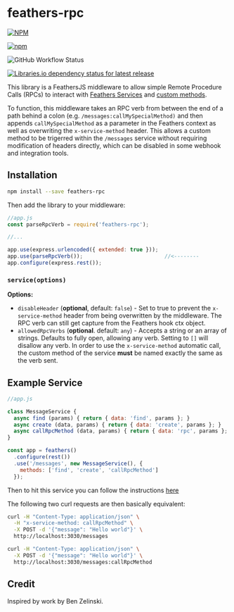 # feathers-rpc
                    
[![NPM](https://img.shields.io/npm/l/feathers-rpc)](https://github.com/jamesvillarrubia/feathers-rpc/blob/main/LICENSE) 

[![npm](https://img.shields.io/npm/v/feathers-rpc?label=latest)](https://www.npmjs.com/package/feathers-rpc)

![GitHub Workflow Status](https://img.shields.io/github/actions/workflow/status/jamesvillarrubia/feathers-rpc/npm-publish.yml?branch=main)

[![Libraries.io dependency status for latest release](https://img.shields.io/librariesio/release/NPM/feathers-rpc)]()

<!-- [![Download Status](https://img.shields.io/npm/dm/feathers-rpc.svg)](https://www.npmjs.com/package/feathers-rpc) -->

This library is a FeathersJS middleware to allow simple Remote Procedure Calls (RPCs) to interact with [Feathers Services](https://feathersjs.com/guides/basics/services.html) and [custom methods](https://feathersjs.com/api/services.html#custom-methods). 

To function, this middleware takes an RPC verb from between the end of a path behind a colon (e.g. `/messages:callMySpecialMethod)` and then appends `callMySpecialMethod` as a parameter in the Feathers context as well as overwriting the `x-service-method` header.  This allows a custom method to be trigerred within the `/messages` service without requiring modification of headers directly, which can be disabled in some webhook and integration tools.


## Installation
```bash
npm install --save feathers-rpc
```

Then add the library to your middleware:

```js 
//app.js
const parseRpcVerb = require('feathers-rpc');

//...

app.use(express.urlencoded({ extended: true }));
app.use(parseRpcVerb());                          //<--------
app.configure(express.rest());
```

### `service(options)`
__Options:__
- `disableHeader` (**optional**, default: `false`) - Set to true to prevent the `x-service-method` header from being overwritten by the middleware.  The RPC verb can still get capture from the Feathers hook ctx object.
- `allowedRpcVerbs` (**optional**. default: `any`) - Accepts a string or an array of strings.  Defaults to fully open, allowing any verb.  Setting to `[]` will disallow any verb. In order to use the `x-service-method` automatic call, the custom method of the service **must** be named exactly the same as the verb sent.


## Example Service
```javascript
//app.js

class MessageService {
  async find (params) { return { data: 'find', params }; }
  async create (data, params) { return { data: 'create', params }; }
  async callRpcMethod (data, params) { return { data: 'rpc', params }; }
}

const app = feathers()
  .configure(rest())
  .use('/messages', new MessageService(), {
    methods: ['find', 'create', 'callRpcMethod']
  });
```

Then to hit this service you can follow the instructions [here](https://feathersjs.com/api/client/rest.html#custom-methods-1)

The following two curl requests are then basically equivalent:

```bash 
curl -H "Content-Type: application/json" \
  -H "x-service-method: callRpcMethod" \
  -X POST -d '{"message": "Hello world"}' \ 
  http://localhost:3030/messages

curl -H "Content-Type: application/json" \
  -X POST -d '{"message": "Hello world"}' \ 
  http://localhost:3030/messages:callRpcMethod
```

## Credit
Inspired by work by Ben Zelinski.

